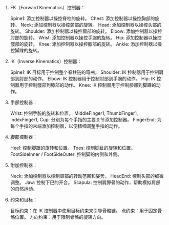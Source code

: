 1. FK（Forward Kinematics）控制器：

    Spine1: 添加控制器以操控脊柱的旋转。
    Chest: 添加控制器以操控胸部的旋转。
    Neck: 添加控制器以操控颈部的旋转。
    Head: 添加控制器以操控头部的旋转。
    Shoulder: 添加控制器以操控肩部的旋转。
    Elbow: 添加控制器以操控肘部的旋转。
    Wrist: 添加控制器以操控手腕的旋转。
    Hip: 添加控制器以操控髋部的旋转。
    Knee: 添加控制器以操控膝部的旋转。
    Ankle: 添加控制器以操控脚踝的旋转。

2. IK（Inverse Kinematics）控制器：

    Spine1: IK 目标用于控制整个脊柱链的弯曲。
    Shoulder: IK 控制器用于控制肩部到肘部的动作。
    Elbow: IK 控制器用于控制肘部到手腕的动作。
    Hip: IK 控制器用于控制髋部到膝部的动作。
    Knee: IK 控制器用于控制膝部到脚踝的动作。

3. 手部控制器：

    Wrist: 控制手腕的旋转和位置。
    MiddleFinger1, ThumbFinger1, IndexFinger1, Cup: 分别为每个手指的主要关节添加控制器。
    FingerEnd: 为每个手指的末端添加控制器，以便精细调整手指的动作。

4. 脚部控制器：

    Heel: 控制脚跟的旋转和位置。
    Toes: 控制脚趾的旋转和位置。
    FootSideInner / FootSideOuter: 控制脚的内侧和外侧。

5. 附加控制器：

    Neck: 添加控制器以控制颈部的转动范围和姿势。
    HeadEnd: 控制头部的细微调整。
    Jaw: 控制下巴的开合。
    Scapula: 控制肩胛骨的动作，帮助模拟肩部的自然运动。

6. 约束和目标：

    目标约束：在 IK 控制器中使用目标约束来引导骨骼链。
    点约束：用于固定骨骼位置。
    方向约束：用于限制骨骼的旋转方向。
